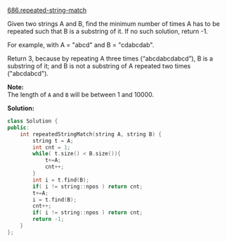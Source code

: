 [686.repeated-string-match](https://leetcode.com/problems/repeated-string-match/)  

Given two strings A and B, find the minimum number of times A has to be repeated such that B is a substring of it. If no such solution, return -1.

For example, with A = "abcd" and B = "cdabcdab".

Return 3, because by repeating A three times (“abcdabcdabcd”), B is a substring of it; and B is not a substring of A repeated two times ("abcdabcd").

**Note:**  
The length of `A` and `B` will be between 1 and 10000.  



**Solution:**  

```cpp
class Solution {
public:
    int repeatedStringMatch(string A, string B) {
        string t = A;
        int cnt = 1;
        while( t.size() < B.size()){
            t+=A;
            cnt++;
        }
        int i = t.find(B);
        if( i != string::npos ) return cnt;
        t+=A;
        i = t.find(B);
        cnt++;
        if( i != string::npos ) return cnt;
        return -1;
    }
};
```
      